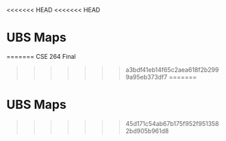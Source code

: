 <<<<<<< HEAD
<<<<<<< HEAD
# UBS Maps #
=======
CSE 264 Final
>>>>>>> a3bdf41eb14f65c2aea618f2b2999a95eb373df7
=======
# UBS Maps #
>>>>>>> 45d171c54ab67b175f952f9513582bd905b961d8
